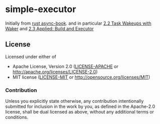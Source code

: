 # simple-executor

Initially from [rust async-book](https://rust-lang.github.io/async-book/02_execution/). and
in particular [2.2 Task Wakeups with Waker](https://rust-lang.github.io/async-book/02_execution/03_wakeups.html)
and [2.3 Applied: Build and Executor](https://rust-lang.github.io/async-book/02_execution/04_executor.html)

## License

Licensed under either of

- Apache License, Version 2.0 ([LICENSE-APACHE](LICENSE-APACHE) or http://apache.org/licenses/LICENSE-2.0)
- MIT license ([LICENSE-MIT](LICENSE-MIT) or http://opensource.org/licenses/MIT)

### Contribution

Unless you explicitly state otherwise, any contribution intentionally submitted
for inclusion in the work by you, as defined in the Apache-2.0 license, shall
be dual licensed as above, without any additional terms or conditions.
